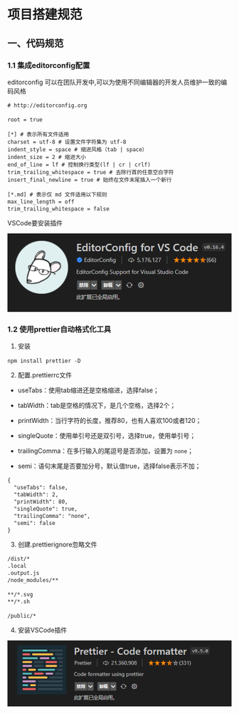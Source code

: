 # 项目搭建规范

## 一、代码规范

### 1.1 集成editorconfig配置

editorconfig 可以在团队开发中,可以为使用不同编辑器的开发人员维护一致的编码风格

```.editorconfig
# http://editorconfig.org

root = true

[*] # 表示所有文件适用
charset = utf-8 # 设置文件字符集为 utf-8
indent_style = space # 缩进风格（tab | space）
indent_size = 2 # 缩进大小
end_of_line = lf # 控制换行类型(lf | cr | crlf)
trim_trailing_whitespace = true # 去除行首的任意空白字符
insert_final_newline = true # 始终在文件末尾插入一个新行

[*.md] # 表示仅 md 文件适用以下规则
max_line_length = off
trim_trailing_whitespace = false
```

VSCode要安装插件

![](https://raw.githubusercontent.com/150098399/img/main/img/202205290026152.png) 

### 1.2 使用prettier自动格式化工具

1. 安装

```npm install prettier -D```

2. 配置.prettierrc文件

+ useTabs：使用tab缩进还是空格缩进，选择false；

+ tabWidth：tab是空格的情况下，是几个空格，选择2个；

+ printWidth：当行字符的长度，推荐80，也有人喜欢100或者120；

+ singleQuote：使用单引号还是双引号，选择true，使用单引号；

+ trailingComma：在多行输入的尾逗号是否添加，设置为 `none`；

+ semi：语句末尾是否要加分号，默认值true，选择false表示不加；

```.prettierrc
{
  "useTabs": false,
  "tabWidth": 2,
  "printWidth": 80,
  "singleQuote": true,
  "trailingComma": "none",
  "semi": false
}
```

3. 创建.prettierignore忽略文件

```.prettierignore
/dist/*
.local
.output.js
/node_modules/**

**/*.svg
**/*.sh

/public/*
```

4. 安装VSCode插件

![](https://raw.githubusercontent.com/150098399/img/main/img/202205290037563.png) 







